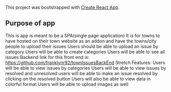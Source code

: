 This project was bootstrapped with [Create React App](https://github.com/facebook/create-react-app).

## Purpose of app
This is app is meant to be a SPA(single page application)
It is for towns to have hosted on their town website as an addon 
and have the towns/city people to upload their issues
Users should be able to upload an issue by category
Users will be able to create categories
Users will be able to see all issues
Backend link for this front end is: https://github.com/franklynr92/townIssuesBackEnd
Stretch Features:
Users will be able to view issues by categories
Users will be able to view issues by resolved and unresolved
users will be able to make an issue resolved by clicking on the 
resolved button
Users will also be able to view data in colorful format
Users will be able to upload images as well

